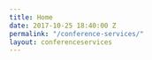 ```yaml
---
title: Home
date: 2017-10-25 18:40:00 Z
permalink: "/conference-services/"
layout: conferenceservices
---
```


